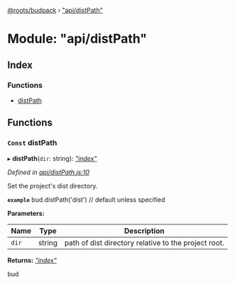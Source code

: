 [@roots/budpack](../globals.md) › ["api/distPath"](_api_distpath_.md)

# Module: "api/distPath"

## Index

### Functions

* [distPath](_api_distpath_.md#const-distpath)

## Functions

### `Const` distPath

▸ **distPath**(`dir`: string): *["index"](_index_.md)*

*Defined in [api/distPath.js:10](https://github.com/roots/bud-support/blob/49a29fe/src/budpack/builder/api/distPath.js#L10)*

Set the project's dist directory.

**`example`** bud.distPath('dist') // default unless specified

**Parameters:**

Name | Type | Description |
------ | ------ | ------ |
`dir` | string | path of dist directory relative to the project root. |

**Returns:** *["index"](_index_.md)*

bud
